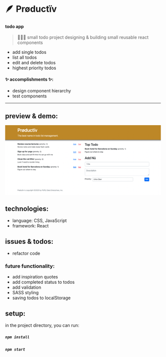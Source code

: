 # 🪶 Prøductïv
#### todo app
>  👩🏻‍💻 small todo project designing & building small reusable react components
* add single todos
* list all todos
* edit and delete todos
* highest priority todos

#### ✨ accomplishments ✨:
* design component hierarchy
* test components
--------------------------------------------------------
## preview & demo:
![preview img](/productiv-preview.png)

## technologies:
* language: CSS, JavaScript
* framework: React

## issues & todos:
* refactor code

### future functionality:
* add inspiration quotes
* add completed status to todos
* add validation
* SASS styling
* saving todos to localStorage

## setup:
in the project directory, you can run:
##### `npm install`
##### `npm start`



